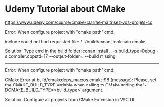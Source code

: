 # Udemy Tutorial about CMake
https://www.udemy.com/course/cmake-clarifie-maitrisez-vos-projets-cc

Error: When configure project with "cmake path" cmd:

include could not find requested file: /.../build/conan_toolchain.cmake

Solution: Type cmd in the build folder: conan install .. -s build_type=Debug -s compiler.cppstd=17 --output-folder=. --build missing

-------------------------------------

Error: When configure project with "cmake path" cmd:

CMake Error at build/cmakedeps_macros.cmake:98 (message):
  Please, set the CMAKE_BUILD_TYPE variable when calling to CMake adding the
  '-DCMAKE_BUILD_TYPE=<build_type>' argument.

Solution:  Configure all projects from CMake Extension in VSC UI